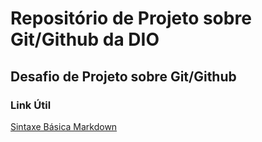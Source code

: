 # Repositório de Projeto sobre Git/Github da DIO

## Desafio de Projeto sobre Git/Github

### Link Útil

[Sintaxe Básica Markdown](https://www.markdownguide.org/basic-syntax/)

